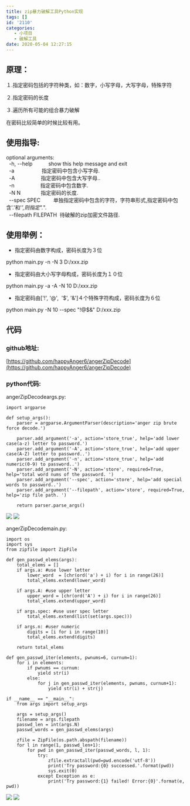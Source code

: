 ```yaml
---
title: zip暴力破解工具Python实现
tags: []
id: '2110'
categories:
   - 小项目
   - 破解工具
date: 2020-05-04 12:27:15
---
```


## 原理：

１.指定密码包括的字符种类，如：数字，小写字母，大写字母，特殊字符

２.指定密码的长度

３.遍历所有可能的组合暴力破解

在密码比较简单的时候比较有用。

## 使用指导:

optional arguments:  
  -h, --help           show this help message and exit  
  -a                   指定密码中包含小写字母.  
  -A                  指定密码中包含大写字母..  
  -n                  指定密码中包含数字.  
  -N N              指定密码的长度.  
  --spec SPEC         单独指定密码中包含的字符，字符串形式,指定密码中包含'.'和'*',则指定".*".  
  --filepath FILEPATH  待破解的zip加密文件路径.

## 使用举例：

*   指定密码由数字构成，密码长度为３位

python main.py -n -N 3 D:/xxx.zip

*   指定密码由大小写字母构成，密码长度为１０位

python main.py -a -A -N 10 D:/xxx.zip

*   指定密码由['!', '@',  '$', '&']４个特殊字符构成，密码长度为６位

python main.py -N 10 --spec "!@$&" D:/xxx.zip

## 代码

### github地址:

[https://github.com/happyAnger6/angerZipDecode](https://github.com/happyAnger6/angerZipDecode)

### python代码:

angerZipDecodeargs.py:

```
import argparse

def setup_args():
    parser = argparse.ArgumentParser(description='anger zip brute force decode.')

    parser.add_argument('-a', action='store_true', help='add lower case(a-z) letter to password.')
    parser.add_argument('-A', action='store_true', help='add upper case(A-Z) letter to password..')
    parser.add_argument('-n', action='store_true', help='add numeric(0-9) to password..')
    parser.add_argument('-N', action='store', required=True, help='total word nums of the password. ')
    parser.add_argument('--spec', action='store', help='add special words to password..')
    parser.add_argument('--filepath', action='store', required=True, help='zip file path. ')

    return parser.parse_args()
```

![](/images/wp-content/uploads/2020/05/image-1.gif)
![](/images/wp-content/uploads/2020/05/image-1.gif)

angerZipDecodemain.py:

```
import os
import sys
from zipfile import ZipFile

def gen_passwd_elems(args):
    total_elems = []
    if args.a: #use lower letter
        lower_word  = [chr(ord('a') + i) for i in range(26)]
        total_elems.extend(lower_word)

    if args.A: #use upper letter
        upper_word = [chr(ord('A') + i) for i in range(26)]
        total_elems.extend(upper_word)

    if args.spec: #use user spec letter
        total_elems.extend(list(set(args.spec)))

    if args.n: #user numeric
        digits = [i for i in range(10)]
        total_elems.extend(digits)

    return total_elems

def gen_passwd_iter(elements, pwnums=6, curnum=1):
    for i in elements:
        if pwnums == curnum:
            yield str(i)
        else:
            for j in gen_passwd_iter(elements, pwnums, curnum+1):
                yield str(i) + str(j)

if __name__ == "__main__":
    from args import setup_args

    args = setup_args()
    filename = args.filepath
    passwd_len = int(args.N)
    passwd_words = gen_passwd_elems(args)

    zfile = ZipFile(os.path.abspath(filename))
    for l in range(1, passwd_len+1):
        for pwd in gen_passwd_iter(passwd_words, l, 1):
            try:
                zfile.extractall(pwd=pwd.encode('utf-8'))
                print('Try password:{0} successed.'.format(pwd))
                sys.exit(0)
            except Exception as e:
                print('Try password:{1} failed! Error:{0}'.format(e, pwd))
```

![](/images/wp-content/uploads/2020/05/image.gif)
![](/images/wp-content/uploads/2020/05/image.gif)